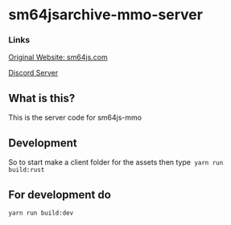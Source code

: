 # sm64jsarchive-mmo-server

### Links
[Original Website: sm64js.com](https://sm64js.com)

[Discord Server](https://discord.gg/7UaDnJt)

## What is this?
This is the server code for sm64js-mmo

## Development
So to start make a client folder for the assets then type`
 yarn run build:rust`
## For development do
`
yarn run build:dev
`
